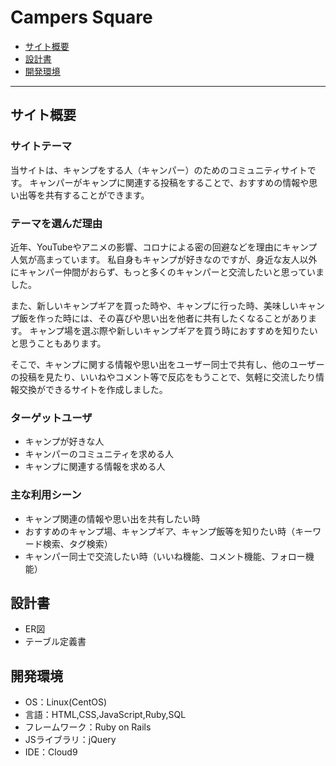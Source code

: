 # Campers Square

- [サイト概要](#サイト概要)
- [設計書](#設計書)
- [開発環境](#開発環境)

---

## サイト概要

### サイトテーマ
当サイトは、キャンプをする人（キャンパー）のためのコミュニティサイトです。
キャンパーがキャンプに関連する投稿をすることで、おすすめの情報や思い出等を共有することができます。

### テーマを選んだ理由
近年、YouTubeやアニメの影響、コロナによる密の回避などを理由にキャンプ人気が高まっています。
私自身もキャンプが好きなのですが、身近な友人以外にキャンパー仲間がおらず、もっと多くのキャンパーと交流したいと思っていました。

また、新しいキャンプギアを買った時や、キャンプに行った時、美味しいキャンプ飯を作った時には、その喜びや思い出を他者に共有したくなることがあります。
キャンプ場を選ぶ際や新しいキャンプギアを買う時におすすめを知りたいと思うこともあります。

そこで、キャンプに関する情報や思い出をユーザー同士で共有し、他のユーザーの投稿を見たり、いいねやコメント等で反応をもうことで、気軽に交流したり情報交換ができるサイトを作成しました。

### ターゲットユーザ
- キャンプが好きな人
- キャンパーのコミュニティを求める人
- キャンプに関連する情報を求める人

### 主な利用シーン
- キャンプ関連の情報や思い出を共有したい時
- おすすめのキャンプ場、キャンプギア、キャンプ飯等を知りたい時（キーワード検索、タグ検索）
- キャンパー同士で交流したい時（いいね機能、コメント機能、フォロー機能）

## 設計書
- ER図
- テーブル定義書

## 開発環境
- OS：Linux(CentOS)
- 言語：HTML,CSS,JavaScript,Ruby,SQL
- フレームワーク：Ruby on Rails
- JSライブラリ：jQuery
- IDE：Cloud9

<!--## 使用素材-->
<!-- - 外部サービスの画像素材・音声素材を使用した場合は、必ずサービス名とURLを明記してください。-->
<!-- - 使用しない場合は、使用素材の項目をREADMEから削除してください。-->